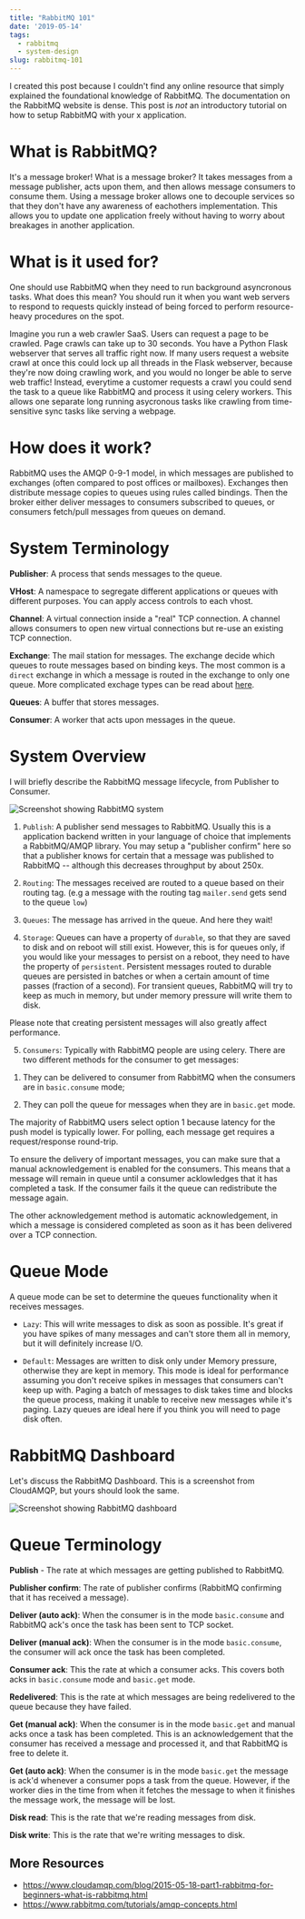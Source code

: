 ```yaml
---
title: "RabbitMQ 101"
date: '2019-05-14'
tags:
  - rabbitmq
  - system-design
slug: rabbitmq-101
---
```


I created this post because I couldn't find any online resource that simply explained the foundational knowledge of RabbitMQ. The documentation on the RabbitMQ website is dense. This post is _not_ an introductory tutorial on how to setup RabbitMQ with your x application.

# What is RabbitMQ?

It's a message broker! What is a message broker? It takes messages from a message publisher, acts upon them, and then allows message consumers to consume them. Using a message broker allows one to decouple services so that they don't have any awareness of eachothers implementation. This allows you to update one application freely without having to worry about breakages in another application.

# What is it used for?

One should use RabbitMQ when they need to run background asyncronous tasks. What does this mean? You should run it when you want web servers to respond to requests quickly instead of being forced to perform resource-heavy procedures on the spot.

Imagine you run a web crawler SaaS. Users can request a page to be crawled. Page crawls can take up to 30 seconds. You have a Python Flask webserver that serves all traffic right now. If many users request a website crawl at once this could lock up all threads in the Flask webserver, because they're now doing crawling work, and you would no longer be able to serve web traffic! Instead, everytime a customer requests a crawl you could send the task to a queue like RabbitMQ and process it using celery workers. This allows one separate long running asycronous tasks like crawling from time-sensitive sync tasks like serving a webpage.

# How does it work?

RabbitMQ uses the AMQP 0-9-1 model, in which messages are published to exchanges (often compared to post offices or mailboxes). Exchanges then distribute message copies to queues using rules called bindings. Then the broker either deliver messages to consumers subscribed to queues, or consumers fetch/pull messages from queues on demand.

# System Terminology

**Publisher**: A process that sends messages to the queue.

**VHost**: A namespace to segregate different applications or queues with different purposes. You can apply access controls to each vhost.

**Channel**: A virtual connection inside a "real" TCP connection. A channel allows consumers to open new virtual connections but re-use an existing TCP connection.

**Exchange**: The mail station for messages. The exchange decide which queues to route messages based on binding keys. The most common is a `direct` exchange in which a message is routed in the exchange to only one queue. More complicated exchage types can be read about [here](https://www.rabbitmq.com/tutorials/amqp-concepts.html#exchanges).

**Queues**: A buffer that stores messages.

**Consumer**: A worker that acts upon messages in the queue.

# System Overview

I will briefly describe the RabbitMQ message lifecycle, from Publisher to Consumer.

<p><img src="https://www.noqcks.io/img/rabbitMQ-Overview.png" alt="Screenshot showing RabbitMQ system"></p>


1. `Publish`: A publisher send messages to RabbitMQ. Usually this is a application backend written in your language of choice that implements a RabbitMQ/AMQP library. You may setup a "publisher confirm" here so that a publisher knows for certain that a message was published to RabbitMQ -- although this decreases throughput by about 250x.

2. `Routing`: The messages received are routed to a queue based on their routing tag. (e.g a message with the routing tag `mailer.send` gets send to the queue `low`)

3. `Queues`: The message has arrived in the queue. And here they wait!

4. `Storage`: Queues can have a property of `durable`, so that they are saved to disk and on reboot will still exist. However, this is for queues only, if you would like your messages to persist on a reboot, they need to have the property of `persistent`. Persistent messages routed to durable queues are persisted in batches or when a certain amount of time passes (fraction of a second). For transient queues, RabbitMQ will try to keep as much in memory, but under memory pressure will write them to disk.

  Please note that creating persistent messages  will also greatly affect performance.

5. `Consumers`: Typically with RabbitMQ people are using celery. There are two different methods for the consumer to get messages:

  1) They can be delivered to consumer from RabbitMQ when the consumers are in `basic.consume` mode;

  2) They can poll the queue for messages when they are in `basic.get` mode.

The majority of RabbitMQ users select option 1 because latency for the push model is typically lower. For polling, each message get requires a request/response round-trip.

To ensure the delivery of important messages, you can make sure that a manual acknowledgement is enabled for the consumers. This means that a message will remain in queue until a consumer acklowledges that it has completed a task. If the consumer fails it the queue can redistribute the message again.

The other acknowledgement method is automatic acknowledgement, in which a message is considered completed as soon as it has been delivered over a TCP connection.

# Queue Mode

A queue mode can be set to determine the queues functionality when it receives messages.

- `Lazy`: This will write messages to disk as soon as possible. It's great if you have spikes of many messages and can't store them all in memory, but it will definitely increase I/O.

- `Default`: Messages are written to disk only under Memory pressure, otherwise they are kept in memory. This mode is ideal for performance assuming you don't receive spikes in messages that consumers can't keep up with. Paging a batch of messages to disk takes time and blocks the queue process, making it unable to receive new messages while it's paging. Lazy queues are ideal here if you think you will need to page disk often.

# RabbitMQ Dashboard

Let's discuss the RabbitMQ Dashboard. This is a screenshot from CloudAMQP, but yours should look the same.

<p><img src="https://www.noqcks.io/img/RabbitMQ_Dashboard.png" alt="Screenshot showing RabbitMQ dashboard"></p>


# Queue Terminology

**Publish** - The rate at which messages are getting published to RabbitMQ.

**Publisher confirm**: The rate of publisher confirms (RabbitMQ confirming that it has received a message).

**Deliver (auto ack)**: When the consumer is in the mode `basic.consume` and RabbitMQ ack's once the task has been sent to TCP socket.

**Deliver (manual ack)**: When the consumer is in the mode `basic.consume`, the consumer will ack once the task has been completed.

**Consumer ack**: This the rate at which a consumer acks. This covers both acks in `basic.consume` mode and `basic.get` mode.

**Redelivered**: This is the rate at which messages are being redelivered to the queue because they have failed.

**Get (manual ack)**: When the consumer is in the mode `basic.get` and manual acks once a task has been completed. This is an acknowledgement that the consumer has received a message and processed it, and that RabbitMQ is free to delete it.

**Get (auto ack)**: When the consumer is in the mode `basic.get` the message is ack'd whenever a consumer pops a task from the queue. However, if the worker dies in the time from when it fetches the message to when it finishes the message work, the message will be lost.

**Disk read**: This is the rate that we're reading messages from disk.

**Disk write**: This is the rate that we're writing messages to disk.


## More Resources

- https://www.cloudamqp.com/blog/2015-05-18-part1-rabbitmq-for-beginners-what-is-rabbitmq.html
- https://www.rabbitmq.com/tutorials/amqp-concepts.html


